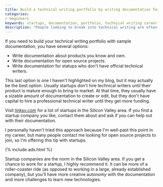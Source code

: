 ```yaml
---
title: Build a technical writing portfolio by writing documentation for startups
categories:
- beginners
keywords: startups, documentation, portfolio, technical writing career
description: "People looking to break into technical writing are often looking for open source projects they can  document in order to build their technical writing portfolio. Instead of looking for open source projects, check out linksv.com to find startups that might need help with documentation."
---
```


If you need to build your technical writing portfolio with sample documentation, you have several options:

* Write documentation about products you know and own.
* Write documentation for open source projects.
* Write documentation for statups who don't have official technical writers.

This last option is one I haven't highlighted on my blog, but it may actually be the best option. Usually startups don't hire technical writers until their product is mature enough to bring to market. At that time, they usually have a sizable amount of documentation to create or edit, but they don't have capital to hire a professional technical writer until they get more funding.

Visit <a href="http://www.linksv.com">linksv.com</a> for a list of startups in the Silicon Valley area. If you find a startup company you like, contact them about and ask if you can help out with their documentation.

I personally haven't tried this approach because I'm well-past this point in my career, but many people contact me looking for open source projects to join, so I'm offering this tip with startups.

{% include ads.html %}

Startup companies are the norm in the Silicon Valley area. If you get a chance to work for a startup, I highly recommend it. It can be more of a roller-coaster ride (as opposed to working in a large, already established company), but you'll have more creative autonomy with the documentation and more challenges to learn new technologies.
